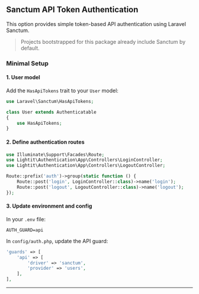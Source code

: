 ## Sanctum API Token Authentication

This option provides simple token-based API authentication using Laravel Sanctum.

> Projects bootstrapped for this package already include Sanctum by default.

### Minimal Setup

#### 1. User model

Add the `HasApiTokens` trait to your `User` model:

```php
use Laravel\Sanctum\HasApiTokens;

class User extends Authenticatable
{
    use HasApiTokens;
}
```

#### 2. Define authentication routes

```php
use Illuminate\Support\Facades\Route;
use Lightit\Authentication\App\Controllers\LoginController;
use Lightit\Authentication\App\Controllers\LogoutController;

Route::prefix('auth')->group(static function () {
    Route::post('login', LoginController::class)->name('login');
    Route::post('logout', LogoutController::class)->name('logout');
});
```

#### 3. Update environment and config

In your `.env` file:

```dotenv
AUTH_GUARD=api
```

In `config/auth.php`, update the API guard:

```php
'guards' => [
    'api' => [
        'driver' => 'sanctum',
        'provider' => 'users',
    ],
],
```

---
